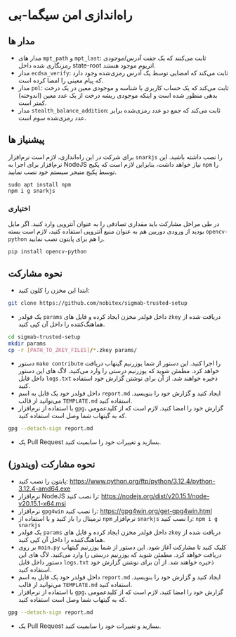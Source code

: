 # راه‌اندازی امن سیگما-بی

## مدار ها


* مدار های `mpt_path` و `mpt_last`: ثابت می‌کنند که یک جفت آدرس/موجودی رمزنگاری شده داخل state-root اتریوم موجود هستند.
* مدار `ecdsa_verify`: ثابت می‌کند که امضایی توسط یک آدرس رمزی‌شده وجود دارد که پیام معینی را امضا کرده است.
* مدار `pol`: ثابت می‌کند که یک حساب کاربری با شناسه و موجودی معین در یک درخت بدهی منظور شده است و اینکه موجودی ریشه درخت از یک عدد معین (اندوخته) کمتر است.
* مدار `stealth_balance_addition`: ثابت می‌کند که جمع دو عدد رمزی‌شده برابر عدد رمزی‌شده سوم است.



## پیشنیاز ها

برای شرکت در این راه‌اندازی، لازم است نرم‌افزار `snarkjs` را نصب داشته باشید. این نرم‌افزار برای اجرا به NodeJS نیاز خواهد داشت، بنابراین لازم است که پکیج `npm` را توسط پکیج منیجر سیستم خود نصب نمایید.

```
sudo apt install npm
npm i g snarkjs
```

### اختیاری

در طی مراحل مشارکت باید مقداری تصادفی را به عنوان آنتروپی وارد کنید. اگر مایل بودید از ورودی دوربین هم به عنوان منبع آنتروپی استفاده کنید، لازم است بسته ‍`opencv-python` را هم برای پایتون نصب نمایید.

```
pip install opencv-python
```

## نحوه مشارکت

* ابتدا این مخزن را کلون کنید:

```bash
git clone https://github.com/nobitex/sigmab-trusted-setup
```

* یک فولدر `params` داخل فولدر مخزن ایجاد کرده و فایل های `zkey` دریافت شده از هماهنگ‌کننده را داخل آن کپی کنید.

```bash
cd sigmab-trusted-setup
mkdir params
cp -r [PATH_TO_ZKEY_FILES]/*.zkey params/
```

* دستور `make contribute` را اجرا کنید. این دستور از شما یوزرنیم گیتهاب دریافت خواهد کرد. مطمئن شوید که یوزرنیم درستی را وارد می‌کنید. لاگ های این دستور داخل فایل `logs.txt` ذخیره خواهند شد. از آن برای نوشتن گزارش خود استفاده کنید.
* داخل فولدر خود یک فایل به اسم `report.md` ایجاد کنید و گزارش خود را بنویسید. می‌توانید از قالب `TEMPLATE.md` استفاده کنید.
* با استفاده از نرم‌افزار `gpg`، گزارش خود را امضا کنید. لازم است که از کلیدعمومی که به گیتهاب شما وصل است استفاده کنید.

```bash
gpg --detach-sign report.md
```

* یک Pull Request بسازید و تغییرات خود را سابمیت کنید.

## نحوه مشارکت (ویندوز)

* پایتون را نصب کنید: https://www.python.org/ftp/python/3.12.4/python-3.12.4-amd64.exe
* نرم‌افزار NodeJS را نصب کنید: https://nodejs.org/dist/v20.15.1/node-v20.15.1-x64.msi
* نرم‌افزار `gpg4win` را نصب کنید: https://gpg4win.org/get-gpg4win.html
* ترمینال را باز کنید و با استفاده از `npm` نرم‌افزار `snarkjs` را نصب کنید: `npm i g snarkjs`
* یک فولدر `params` داخل فولدر مخزن ایجاد کرده و فایل های `zkey` دریافت شده از هماهنگ‌کننده را داخل آن کپی کنید.
* بر روی `main.py` کلیک کنید تا مشارکت آغاز شود. این دستور از شما یوزرنیم گیتهاب دریافت خواهد کرد. مطمئن شوید که یوزرنیم درستی را وارد می‌کنید. لاگ های این دستور داخل فایل `logs.txt` ذخیره خواهند شد. از آن برای نوشتن گزارش خود استفاده کنید.
* داخل فولدر خود یک فایل به اسم `report.md` ایجاد کنید و گزارش خود را بنویسید. می‌توانید از قالب `TEMPLATE.md` استفاده کنید.
* با استفاده از نرم‌افزار `gpg`، گزارش خود را امضا کنید. لازم است که از کلیدعمومی که به گیتهاب شما وصل است استفاده کنید.

```bash
gpg --detach-sign report.md
```

* یک Pull Request بسازید و تغییرات خود را سابمیت کنید.